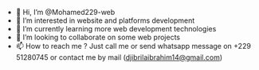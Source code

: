 - 👋 Hi, I’m @Mohamed229-web
- 👀 I’m interested in website and platforms development
- 🌱 I’m currently learning more web development technologies
- 💞️ I’m looking to collaborate on some web projects
- 📫 How to reach me ? Just call me or send whatsapp message on +229 51280745 or contact me by mail (djibrilaibrahim14@gmail.com)

<!---
Mohamed229-web/Mohamed229-web is a ✨ special ✨ repository because its `README.md` (this file) appears on your GitHub profile.
You can click the Preview link to take a look at your changes.
--->
